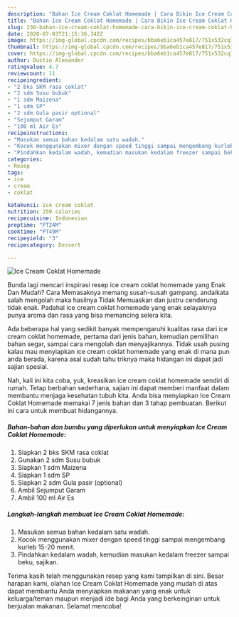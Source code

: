 ```yaml
---
description: "Bahan Ice Cream Coklat Homemade | Cara Bikin Ice Cream Coklat Homemade Yang Menggugah Selera"
title: "Bahan Ice Cream Coklat Homemade | Cara Bikin Ice Cream Coklat Homemade Yang Menggugah Selera"
slug: 236-bahan-ice-cream-coklat-homemade-cara-bikin-ice-cream-coklat-homemade-yang-menggugah-selera
date: 2020-07-03T21:15:36.342Z
image: https://img-global.cpcdn.com/recipes/bba6eb1ca457e817/751x532cq70/ice-cream-coklat-homemade-foto-resep-utama.jpg
thumbnail: https://img-global.cpcdn.com/recipes/bba6eb1ca457e817/751x532cq70/ice-cream-coklat-homemade-foto-resep-utama.jpg
cover: https://img-global.cpcdn.com/recipes/bba6eb1ca457e817/751x532cq70/ice-cream-coklat-homemade-foto-resep-utama.jpg
author: Dustin Alexander
ratingvalue: 4.7
reviewcount: 11
recipeingredient:
- "2 bks SKM rasa coklat"
- "2 sdm Susu bubuk"
- "1 sdm Maizena"
- "1 sdm SP"
- "2 sdm Gula pasir optional"
- "Sejumput Garam"
- "100 ml Air Es"
recipeinstructions:
- "Masukan semua bahan kedalam satu wadah."
- "Kocok menggunakan mixer dengan speed tinggi sampai mengembang kurleb 15-20 menit."
- "Pindahkan kedalam wadah, kemudian masukan kedalam freezer sampai beku, sajikan."
categories:
- Resep
tags:
- ice
- cream
- coklat

katakunci: ice cream coklat 
nutrition: 259 calories
recipecuisine: Indonesian
preptime: "PT24M"
cooktime: "PT49M"
recipeyield: "3"
recipecategory: Dessert

---
```



![Ice Cream Coklat Homemade](https://img-global.cpcdn.com/recipes/bba6eb1ca457e817/751x532cq70/ice-cream-coklat-homemade-foto-resep-utama.jpg)

Bunda lagi mencari inspirasi resep ice cream coklat homemade yang Enak Dan Mudah? Cara Memasaknya memang susah-susah gampang. andaikata salah mengolah maka hasilnya Tidak Memuaskan dan justru cenderung tidak enak. Padahal ice cream coklat homemade yang enak selayaknya punya aroma dan rasa yang bisa memancing selera kita.

Ada beberapa hal yang sedikit banyak mempengaruhi kualitas rasa dari ice cream coklat homemade, pertama dari jenis bahan, kemudian pemilihan bahan segar, sampai cara mengolah dan menyajikannya. Tidak usah pusing kalau mau menyiapkan ice cream coklat homemade yang enak di mana pun anda berada, karena asal sudah tahu triknya maka hidangan ini dapat jadi sajian spesial.




Nah, kali ini kita coba, yuk, kreasikan ice cream coklat homemade sendiri di rumah. Tetap berbahan sederhana, sajian ini dapat memberi manfaat dalam membantu menjaga kesehatan tubuh kita. Anda bisa menyiapkan Ice Cream Coklat Homemade memakai 7 jenis bahan dan 3 tahap pembuatan. Berikut ini cara untuk membuat hidangannya.

<!--inarticleads1-->

##### Bahan-bahan dan bumbu yang diperlukan untuk menyiapkan Ice Cream Coklat Homemade:

1. Siapkan 2 bks SKM rasa coklat
1. Gunakan 2 sdm Susu bubuk
1. Siapkan 1 sdm Maizena
1. Siapkan 1 sdm SP
1. Siapkan 2 sdm Gula pasir (optional)
1. Ambil Sejumput Garam
1. Ambil 100 ml Air Es




<!--inarticleads2-->

##### Langkah-langkah membuat Ice Cream Coklat Homemade:

1. Masukan semua bahan kedalam satu wadah.
1. Kocok menggunakan mixer dengan speed tinggi sampai mengembang kurleb 15-20 menit.
1. Pindahkan kedalam wadah, kemudian masukan kedalam freezer sampai beku, sajikan.




Terima kasih telah menggunakan resep yang kami tampilkan di sini. Besar harapan kami, olahan Ice Cream Coklat Homemade yang mudah di atas dapat membantu Anda menyiapkan makanan yang enak untuk keluarga/teman maupun menjadi ide bagi Anda yang berkeinginan untuk berjualan makanan. Selamat mencoba!
